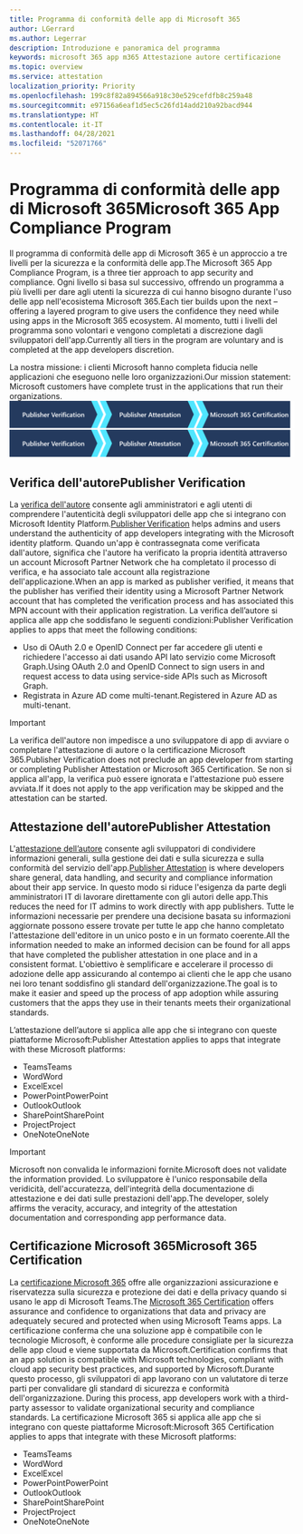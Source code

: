 ```yaml
---
title: Programma di conformità delle app di Microsoft 365
author: LGerrard
ms.author: Legerrar
description: Introduzione e panoramica del programma
keywords: microsoft 365 app m365 Attestazione autore certificazione
ms.topic: overview
ms.service: attestation
localization_priority: Priority
ms.openlocfilehash: 199c8f82a894566a918c30e529cefdfb8c259a48
ms.sourcegitcommit: e97156a6eaf1d5ec5c26fd14add210a92bacd944
ms.translationtype: HT
ms.contentlocale: it-IT
ms.lasthandoff: 04/28/2021
ms.locfileid: "52071766"
---
```

# <a name="microsoft-365-app-compliance-program"></a><span data-ttu-id="c7d28-104">Programma di conformità delle app di Microsoft 365</span><span class="sxs-lookup"><span data-stu-id="c7d28-104">Microsoft 365 App Compliance Program</span></span>

<span data-ttu-id="c7d28-105">Il programma di conformità delle app di Microsoft 365 è un approccio a tre livelli per la sicurezza e la conformità delle app.</span><span class="sxs-lookup"><span data-stu-id="c7d28-105">The Microsoft 365 App Compliance Program, is a three tier approach to app security and compliance.</span></span> <span data-ttu-id="c7d28-106">Ogni livello si basa sul successivo, offrendo un programma a più livelli per dare agli utenti la sicurezza di cui hanno bisogno durante l'uso delle app nell'ecosistema Microsoft 365.</span><span class="sxs-lookup"><span data-stu-id="c7d28-106">Each tier builds upon the next – offering a layered program to give users the confidence they need while using apps in the Microsoft 365 ecosystem.</span></span> <span data-ttu-id="c7d28-107">Al momento, tutti i livelli del programma sono volontari e vengono completati a discrezione dagli sviluppatori dell'app.</span><span class="sxs-lookup"><span data-stu-id="c7d28-107">Currently all tiers in the program are voluntary and is completed at the app developers discretion.</span></span> 

<span data-ttu-id="c7d28-108">La nostra missione: i clienti Microsoft hanno completa fiducia nelle applicazioni che eseguono nelle loro organizzazioni.</span><span class="sxs-lookup"><span data-stu-id="c7d28-108">Our mission statement: Microsoft customers have complete trust in the applications that run their organizations.</span></span>
  <span data-ttu-id="c7d28-109">![Approccio a 3 livelli alla conformità delle app](media/Microsoft-App-Compliance-Overview.png)</span><span class="sxs-lookup"><span data-stu-id="c7d28-109">![3 Tier Approach to App Compliance](media/Microsoft-App-Compliance-Overview.png)</span></span> 

## <a name="publisher-verification"></a><span data-ttu-id="c7d28-110">Verifica dell'autore</span><span class="sxs-lookup"><span data-stu-id="c7d28-110">Publisher Verification</span></span>

<span data-ttu-id="c7d28-111">La [verifica dell'autore](https://docs.microsoft.com/azure/active-directory/develop/publisher-verification-overview) consente agli amministratori e agli utenti di comprendere l'autenticità degli sviluppatori delle app che si integrano con Microsoft Identity Platform.</span><span class="sxs-lookup"><span data-stu-id="c7d28-111">[Publisher Verification](https://docs.microsoft.com/azure/active-directory/develop/publisher-verification-overview) helps admins and users understand the authenticity of app developers integrating with the Microsoft identity platform.</span></span> <span data-ttu-id="c7d28-112">Quando un'app è contrassegnata come verificata dall'autore, significa che l'autore ha verificato la propria identità attraverso un account Microsoft Partner Network che ha completato il processo di verifica, e ha associato tale account alla registrazione dell'applicazione.</span><span class="sxs-lookup"><span data-stu-id="c7d28-112">When an app is marked as publisher verified, it means that the publisher has verified their identity using a Microsoft Partner Network account that has completed the verification process and has associated this MPN account with their application registration.</span></span>
<span data-ttu-id="c7d28-113">La verifica dell’autore si applica alle app che soddisfano le seguenti condizioni:</span><span class="sxs-lookup"><span data-stu-id="c7d28-113">Publisher Verification applies to apps that meet the following conditions:</span></span>  
- <span data-ttu-id="c7d28-114">Uso di OAuth 2.0 e OpenID Connect per far accedere gli utenti e richiedere l'accesso ai dati usando API lato servizio come Microsoft Graph.</span><span class="sxs-lookup"><span data-stu-id="c7d28-114">Using OAuth 2.0 and OpenID Connect to sign users in and request access to data using service-side APIs such as Microsoft Graph.</span></span> 
- <span data-ttu-id="c7d28-115">Registrata in Azure AD come multi-tenant.</span><span class="sxs-lookup"><span data-stu-id="c7d28-115">Registered in Azure AD as multi-tenant.</span></span>  

> [!IMPORTANT]
> <span data-ttu-id="c7d28-116">La verifica dell'autore non impedisce a uno sviluppatore di app di avviare o completare l'attestazione di autore o la certificazione Microsoft 365.</span><span class="sxs-lookup"><span data-stu-id="c7d28-116">Publisher Verification does not preclude an app developer from starting or completing Publisher Attestation or Microsoft 365 Certification.</span></span> <span data-ttu-id="c7d28-117">Se non si applica all'app, la verifica può essere ignorata e l'attestazione può essere avviata.</span><span class="sxs-lookup"><span data-stu-id="c7d28-117">If it does not apply to the app verification may be skipped and the attestation can be started.</span></span>

## <a name="publisher-attestation"></a><span data-ttu-id="c7d28-118">Attestazione dell'autore</span><span class="sxs-lookup"><span data-stu-id="c7d28-118">Publisher Attestation</span></span>

<span data-ttu-id="c7d28-119">L'[attestazione dell’autore](https://docs.microsoft.com/microsoft-365-app-certification/docs/enterprise-app-attestation-guide) consente agli sviluppatori di condividere informazioni generali, sulla gestione dei dati e sulla sicurezza e sulla conformità del servizio dell'app.</span><span class="sxs-lookup"><span data-stu-id="c7d28-119">[Publisher Attestation](https://docs.microsoft.com/microsoft-365-app-certification/docs/enterprise-app-attestation-guide) is where developers share general, data handling, and security and compliance information about their app service.</span></span> <span data-ttu-id="c7d28-120">In questo modo si riduce l'esigenza da parte degli amministratori IT di lavorare direttamente con gli autori delle app.</span><span class="sxs-lookup"><span data-stu-id="c7d28-120">This reduces the need for IT admins to work directly with app publishers.</span></span> <span data-ttu-id="c7d28-121">Tutte le informazioni necessarie per prendere una decisione basata su informazioni aggiornate possono essere trovate per tutte le app che hanno completato l'attestazione dell'editore in un unico posto e in un formato coerente.</span><span class="sxs-lookup"><span data-stu-id="c7d28-121">All the information needed to make an informed decision can be found for all apps that have completed the publisher attestation in one place and in a consistent format.</span></span> <span data-ttu-id="c7d28-122">L'obiettivo è semplificare e accelerare il processo di adozione delle app assicurando al contempo ai clienti che le app che usano nei loro tenant soddisfino gli standard dell'organizzazione.</span><span class="sxs-lookup"><span data-stu-id="c7d28-122">The goal is to make it easier and speed up the process of app adoption while assuring customers that the apps they use in their tenants meets their organizational standards.</span></span>

<span data-ttu-id="c7d28-123">L’attestazione dell’autore si applica alle app che si integrano con queste piattaforme Microsoft:</span><span class="sxs-lookup"><span data-stu-id="c7d28-123">Publisher Attestation applies to apps that integrate with these Microsoft platforms:</span></span>
-   <span data-ttu-id="c7d28-124">Teams</span><span class="sxs-lookup"><span data-stu-id="c7d28-124">Teams</span></span>
-   <span data-ttu-id="c7d28-125">Word</span><span class="sxs-lookup"><span data-stu-id="c7d28-125">Word</span></span>
-   <span data-ttu-id="c7d28-126">Excel</span><span class="sxs-lookup"><span data-stu-id="c7d28-126">Excel</span></span>
-   <span data-ttu-id="c7d28-127">PowerPoint</span><span class="sxs-lookup"><span data-stu-id="c7d28-127">PowerPoint</span></span> 
-   <span data-ttu-id="c7d28-128">Outlook</span><span class="sxs-lookup"><span data-stu-id="c7d28-128">Outlook</span></span>
- <span data-ttu-id="c7d28-129">SharePoint</span><span class="sxs-lookup"><span data-stu-id="c7d28-129">SharePoint</span></span>
- <span data-ttu-id="c7d28-130">Project</span><span class="sxs-lookup"><span data-stu-id="c7d28-130">Project</span></span>
- <span data-ttu-id="c7d28-131">OneNote</span><span class="sxs-lookup"><span data-stu-id="c7d28-131">OneNote</span></span>

> [!IMPORTANT]
> <span data-ttu-id="c7d28-132">Microsoft non convalida le informazioni fornite.</span><span class="sxs-lookup"><span data-stu-id="c7d28-132">Microsoft does not validate the information provided.</span></span> <span data-ttu-id="c7d28-133">Lo sviluppatore è l'unico responsabile della veridicità, dell'accuratezza, dell'integrità della documentazione di attestazione e dei dati sulle prestazioni dell'app.</span><span class="sxs-lookup"><span data-stu-id="c7d28-133">The developer, solely affirms the veracity, accuracy, and integrity of the attestation documentation and corresponding app performance data.</span></span> 

## <a name="microsoft-365-certification"></a><span data-ttu-id="c7d28-134">Certificazione Microsoft 365</span><span class="sxs-lookup"><span data-stu-id="c7d28-134">Microsoft 365 Certification</span></span>
<span data-ttu-id="c7d28-135">La [certificazione Microsoft 365](https://docs.microsoft.com/microsoft-365-app-certification/docs/enterprise-app-certification-guide) offre alle organizzazioni assicurazione e riservatezza sulla sicurezza e protezione dei dati e della privacy quando si usano le app di Microsoft Teams.</span><span class="sxs-lookup"><span data-stu-id="c7d28-135">The [Microsoft 365 Certification](https://docs.microsoft.com/microsoft-365-app-certification/docs/enterprise-app-certification-guide) offers assurance and confidence to organizations that data and privacy are adequately secured and protected when using Microsoft Teams apps.</span></span> <span data-ttu-id="c7d28-136">La certificazione conferma che una soluzione app è compatibile con le tecnologie Microsoft, è conforme alle procedure consigliate per la sicurezza delle app cloud e viene supportata da Microsoft.</span><span class="sxs-lookup"><span data-stu-id="c7d28-136">Certification confirms that an app solution is compatible with Microsoft technologies, compliant with cloud app security best practices, and supported by Microsoft.</span></span><span data-ttu-id="c7d28-137">Durante questo processo, gli sviluppatori di app lavorano con un valutatore di terze parti per convalidare gli standard di sicurezza e conformità dell'organizzazione.</span><span class="sxs-lookup"><span data-stu-id="c7d28-137"> During this process, app developers work with a third-party assessor to validate organizational security and compliance standards.</span></span> <span data-ttu-id="c7d28-138">La certificazione Microsoft 365 si applica alle app che si integrano con queste piattaforme Microsoft:</span><span class="sxs-lookup"><span data-stu-id="c7d28-138">Microsoft 365 Certification applies to apps that integrate with these Microsoft platforms:</span></span>

-   <span data-ttu-id="c7d28-139">Teams</span><span class="sxs-lookup"><span data-stu-id="c7d28-139">Teams</span></span>
-   <span data-ttu-id="c7d28-140">Word</span><span class="sxs-lookup"><span data-stu-id="c7d28-140">Word</span></span>
-   <span data-ttu-id="c7d28-141">Excel</span><span class="sxs-lookup"><span data-stu-id="c7d28-141">Excel</span></span>
-   <span data-ttu-id="c7d28-142">PowerPoint</span><span class="sxs-lookup"><span data-stu-id="c7d28-142">PowerPoint</span></span> 
-   <span data-ttu-id="c7d28-143">Outlook</span><span class="sxs-lookup"><span data-stu-id="c7d28-143">Outlook</span></span>
- <span data-ttu-id="c7d28-144">SharePoint</span><span class="sxs-lookup"><span data-stu-id="c7d28-144">SharePoint</span></span>
- <span data-ttu-id="c7d28-145">Project</span><span class="sxs-lookup"><span data-stu-id="c7d28-145">Project</span></span>
- <span data-ttu-id="c7d28-146">OneNote</span><span class="sxs-lookup"><span data-stu-id="c7d28-146">OneNote</span></span>
